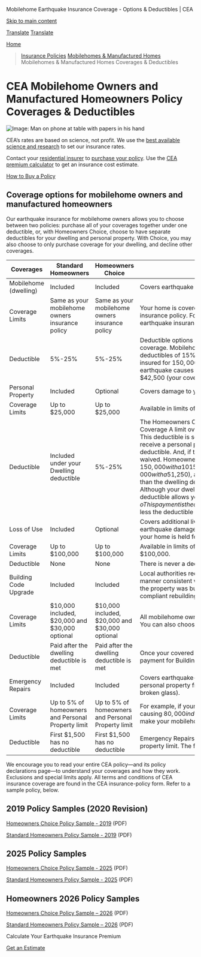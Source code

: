 Mobilehome Earthquake Insurance Coverage - Options & Deductibles | CEA

[Skip to main content](#main-content)

[Translate](/translate)
[Translate](/translate)

[Home](/)
> [Insurance Policies](/california-earthquake-insurance-policies)
> [Mobilehomes & Manufactured Homes](/california-earthquake-insurance-policies/mobilehome)
> Mobilehomes & Manufactured Homes Coverages & Deductibles

# CEA Mobilehome Owners and Manufactured Homeowners Policy Coverages & Deductibles

![Image: Man on phone at table with papers in his hand](/sites/default/files/images/mobilehome-coverages-deductibles-content-image.jpg "Man on phone at table with papers in his hand")

CEA’s rates are based on science, not profit. We use the [best available science and research](/about-cea/research-outreach "Research Efforts & Opportunities") to set our insurance rates.

Contact your [residential insurer](/california-earthquake-insurance-policies/participating-residential-insurers-earthquake "CEA Participating Residential Insurers") to [purchase your policy](/california-earthquake-insurance-policies/how-to-buy-earthquake-insurance-california "How to Buy"). Use the [CEA premium calculator](/california-earthquake-insurance-policies/earthquake-insurance-premium-calculator "Premium Calculator") to get an insurance cost estimate.

[How to Buy a Policy](/california-earthquake-insurance-policies/how-to-buy-earthquake-insurance-california "How to Buy")

## Coverage options for mobilehome owners and manufactured homeowners

Our earthquake insurance for mobilehome owners allows you to choose between two policies: purchase all of your coverages together under one deductible, or, with Homeowners Choice, choose to have separate deductibles for your dwelling and personal property. With Choice, you may also choose to only purchase coverage for your dwelling, and decline other coverages.

| Coverages | Standard Homeowners | Homeowners Choice | Additional Information |
| --- | --- | --- | --- |
| Mobilehome (dwelling) | Included | Included | Covers earthquake damage to your home and certain structures *attached* to it. |
| Coverage Limits | Same as your mobilehome owners insurance policy | Same as your mobilehome owners insurance policy | Your home is covered up to the Dwelling’s insured value on your mobilehome owners insurance policy. For example, if your home's insured value is $200,000, your earthquake insurance coverage will be the same amount. |
| Deductible | 5%-25% | 5%-25% | Deductible options are 5%, 10%, 15%, 20% and 25% of your Dwelling (Mobilehome) coverage. Mobilehomes with a Coverage A limit over $1 million can only select deductibles of 15%, 20%, or 25%.  Claim-payment example:   * If your mobilehome is insured for $150,000, and * You have purchased a 5% ($7,500) deductible, and * An earthquake causes $50,000 in covered damage, then * Your claim payment would be $42,500 (your covered loss, less your deductible, up to the limit purchased). |
| Personal Property | Included | Optional | Covers damage to your belongings, such as TVs and furniture. |
| Coverage Limits | Up to $25,000 | Up to $25,000 | Available in limits of $5,000 or $25,000. |
| Deductible | Included under your Dwelling deductible | 5%-25% | The Homeowners Choice policy offers deductibles of 5%-25%. Homes with a Coverage A limit over $1 million can only select deductibles of 15%, 20%, or 25%.  This deductible is separate from the dwelling deductible, which may allow you to receive a personal property claim payment even if you don’t meet the dwelling deductible. And, if the dwelling deductible is met, the personal property deductible is waived.  Homeowners Choice claim-payment example:   * If your dwelling is insured for $150,000 with a 10% deductible ($15,000), and * You have personal property covered for $25,000 with a 5% deductible ($1,250), and * An earthquake causes damage to the dwelling that is less than the dwelling deductible, but $20,000 in personal property damage, then * Although your dwelling deductible is not met, your separate personal property deductible allows you to receive $18,750!   + o This payment is the difference between the covered damage to personal property ($20,000), less the deductible ($1,250). |
| Loss of Use | Included | Optional | Covers additional living expenses if you need to live and eat elsewhere because earthquake damage or a civil authority prevents you from residing in your home. If your home is held for rent, loss of use (fair rental value) is covered. |
| Coverage Limits | Up to $100,000 | Up to $100,000 | Available in limits of $1,500, $10,000, $15,000, $25,000, $50,000, $75,000 and $100,000. |
| Deductible | None | None | There is never a deductible for Loss of Use. |
| Building Code Upgrade | Included | Included | Local authorities require that rebuilding or significant repair work be performed in a manner consistent with current building codes (not the codes that were in effect when the property was built). This coverage helps pay expenses associated with code-compliant rebuilding or repairs. |
| Coverage Limits | $10,000 included, $20,000 and $30,000 optional | $10,000 included, $20,000 and $30,000 optional | All mobilehome owners policies include $10,000 in building code upgrade coverage. You can also choose to raise the coverage to $20,000 or $30,000. |
| Deductible | Paid after the dwelling deductible is met | Paid after the dwelling deductible is met | Once your covered damage exceeds the Dwelling deductible, you could be eligible for payment for Building Code Upgrades, up to your chosen limit. |
| Emergency Repairs | Included | Included | Covers earthquake-damage repairs that are needed to protect your mobilehome or personal property from further damage (examples: repair broken windows or remove broken glass). |
| Coverage Limits | Up to 5% of homeowners and Personal Property limit | Up to 5% of homeowners and Personal Property limit | For example, if your mobilehome is insured for $100,000 and an earthquake strikes causing $80,000 in damage, you have up to 5% ($5,000) in Emergency Repairs coverage to make your mobilehome safe to live in. |
| Deductible | First $1,500 has no deductible | First $1,500 has no deductible | Emergency Repairs provide coverage up to 5% of dwelling and 5% of the personal property limit. The first $1,500 is not subject to the deductible. |

We encourage you to read your entire CEA policy—and its policy declarations page—to understand your coverages and how they work. Exclusions and special limits apply. All terms and conditions of CEA insurance coverage are found in the CEA insurance-policy form. Refer to a sample policy, below.

## 2019 Policy Samples (2020 Revision)

[Homeowners Choice Policy Sample - 2019](/sites/default/files/documents/2025/homeowners-choice-policy-sample-2019.pdf) (PDF)

[Standard Homeowners Policy Sample - 2019](/sites/default/files/documents/2025/standard-homeowners-policy-sample-2019.pdf) (PDF)

## 2025 Policy Samples

[Homeowners Choice Policy Sample - 2025](/sites/default/files/documents/2025/homeowners-choice-policy-sample-2025.pdf) (PDF)

[Standard Homeowners Policy Sample - 2025](/sites/default/files/documents/2025/standard-homeowners-policy-sample-2025_0.pdf) (PDF)

## Homeowners 2026 Policy Samples

[Homeowners Choice Policy Sample – 2026](/sites/default/files/documents/2025/basic-earthquake-policy-homeowners-choice-beq3c-01-2026.pdf "Homeowners Choice Policy Sample – 2026") (PDF)

[Standard Homeowners Policy Sample – 2026](/sites/default/files/documents/2025/basic-earthquake-policy-homeowners-beq3b-01-2026.pdf "Standard Homeowners Policy Sample – 2026") (PDF)

Calculate Your Earthquake Insurance Premium

[Get an Estimate](/california-earthquake-insurance-policies/earthquake-insurance-premium-calculator)